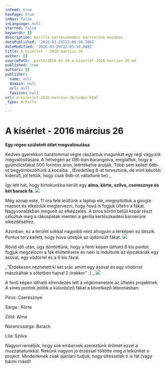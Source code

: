```yaml
---
inFeed: true
hasPage: true
inNav: false
inLanguage: null
starred: false
keywords: []
description: Gerilla kertészkedési karrierünk kezdete.
datePublished: '2016-03-29T12:06:50.700Z'
dateModified: '2016-03-29T12:03:50.080Z'
title: A kísérlet - 2016 március 26
author: []
sourcePath: _posts/2016-03-29-a-kiserlet-2016-marcius-26.md
published: true
authors: []
publisher:
  name: null
  domain: null
  url: null
  favicon: null
url: a-kiserlet-2016-marcius-26/index.html
_type: Article

---
```

# A kísérlet - 2016 március 26

**Egy régen született ötlet megvalósulása**

Kedves gyerekkori barátommal végre rászántuk magunkat egy régi vágyunk megvalósítására. A hétvégén az OBI-ban barangolva, megláttuk, hogy a gyümölcsfákat 500 forintos áron, leértékelve árulják. Több sem kellett 6db-ot begyömöszöltünk a kocsiba. _(Eredetileg 8-at terveztünk, de mint késöbb kiderült, jól tettük, hogy csak 6db-ot vállaltunk be) _

Így lett hát, hogy birtokunkba került egy **alma, körte, szilva, cseresznye és két barack fa**.
![](https://the-grid-user-content.s3-us-west-2.amazonaws.com/49711c19-92b6-4e6b-914f-df225eaea32b.png)

Még aznap este, 11 óra felé leültünk a laptop elé, megnyitottuk a google mapsot és elkezdük megtervezni, hogy hová is fogjuk ültetni a fákat. Nagyvonalakban megvolt az elképzelés. A piros körön belüli kopár részt céloztuk meg a rákospatak mentén a gerilla kertészkedési karrierünk elkezdéséhez. 

Azonban, ez a terület sokkal nagyobb mint ahogyan a térképen ez látszik. Pontos terv kellett, hogy hova ültetjük az újdonsült fákat. ![](https://the-grid-user-content.s3-us-west-2.amazonaws.com/8daf386a-8fb0-463b-8727-14d7ac628947.png)

Rövid idő után, úgy döntöttünk, hogy a fenti képen látható 6 kis pontot fogjuk megcélozni a fák elültetésére és neki is indultunk az éjszakának egy ásóval, egy vödörrel és a 6 kis fával. 

_"Érdekesen nézhetett ki két srác amint egy ásóval és egy vödörrel mászkáltak a sötétben hajnal 2 órakkor" :) _
![](https://the-grid-user-content.s3-us-west-2.amazonaws.com/6a985d16-5208-4f21-9576-3ca813e277af.png)

A fenti képen látható elrendezés lett a végkimenetele az ültetés projektnek. A sínes pontok jelölik a külonböző fákat a következő lebontásban:

Piros: Cseresznye

Sárga : Körte

Zöld: Alma

Narancssárga: Barack

Lila: Szilva

Nagyon reméljük, hogy sok embernek szereztünk örömet ezzel a mozzanatunkkal. Nekünk nagyon jó érzéssel töltötte meg a lelkünket a project. Mindenkinek csak ajánlani tudjuk, hogy ültessetek ti is fát (vagy bármi mást)!